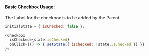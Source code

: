 #### Basic Checkbox Usage:

The Label for the checkbox is to be added by the Parent.

```js
initialState = { isChecked: false };

<Checkbox
  isChecked={state.isChecked}
  onClick={() => { setState({ isChecked: !state.isChecked }) }}
/>
```
